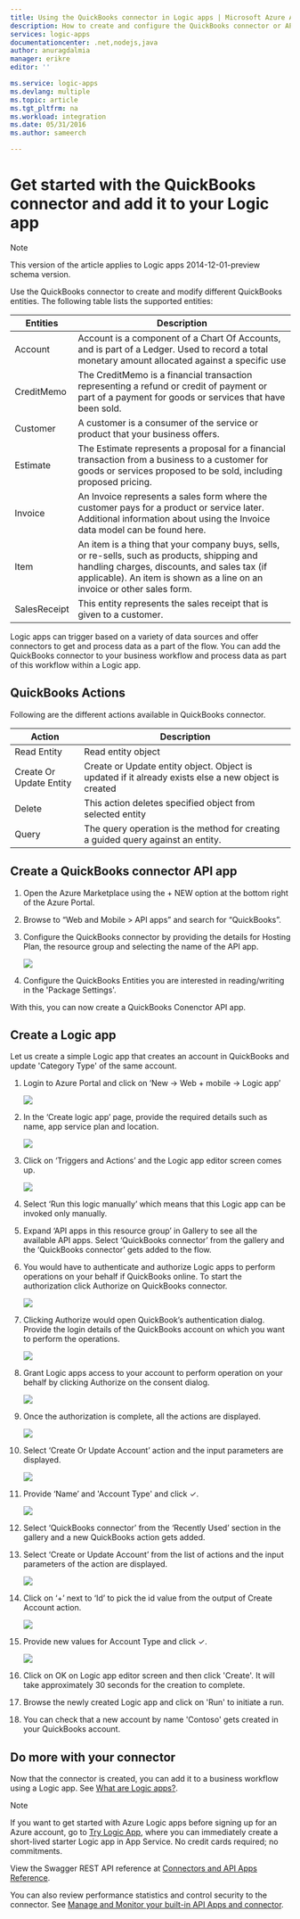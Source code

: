 ```yaml
---
title: Using the QuickBooks connector in Logic apps | Microsoft Azure App Service
description: How to create and configure the QuickBooks connector or API app and use it in a logic app in Azure App Service
services: logic-apps
documentationcenter: .net,nodejs,java
author: anuragdalmia
manager: erikre
editor: ''

ms.service: logic-apps
ms.devlang: multiple
ms.topic: article
ms.tgt_pltfrm: na
ms.workload: integration
ms.date: 05/31/2016
ms.author: sameerch

---
```

# Get started with the QuickBooks connector and add it to your Logic app
> [!NOTE]
> This version of the article applies to Logic apps 2014-12-01-preview schema version.
> 
> 

Use the QuickBooks connector to create and modify different QuickBooks entities. The following table lists the supported entities:

| Entities | Description |
| --- | --- |
| Account |Account is a component of a Chart Of Accounts, and is part of a Ledger. Used to record a total monetary amount allocated against a specific use |
| CreditMemo |The CreditMemo is a financial transaction representing a refund or credit of payment or part of a payment for goods or services that have been sold. |
| Customer |A customer is a consumer of the service or product that your business offers. |
| Estimate |The Estimate represents a proposal for a financial transaction from a business to a customer for goods or services proposed to be sold, including proposed pricing. |
| Invoice |An Invoice represents a sales form where the customer pays for a product or service later. Additional information about using the Invoice data model can be found here. |
| Item |An item is a thing that your company buys, sells, or re-sells, such as products, shipping and handling charges, discounts, and sales tax (if applicable).  An item is shown as a line on an invoice or other sales form. |
| SalesReceipt |This entity represents the sales receipt that is given to a customer. |

Logic apps can trigger based on a variety of data sources and offer connectors to get and process data as a part of the flow. You can add the QuickBooks connector to your business workflow and process data as part of this workflow within a Logic app. 

## QuickBooks Actions
Following are the different actions available in QuickBooks connector.

| Action | Description |
| --- | --- |
| Read Entity |Read entity object |
| Create Or Update Entity |Create or Update entity object. Object is updated if it already exists else a new object is created |
| Delete |This action deletes specified object from selected entity |
| Query |The query operation is the method for creating a guided query against an entity. |

## Create a QuickBooks connector API app
1. Open the Azure Marketplace using the + NEW option at the bottom right of the Azure Portal.
2. Browse to “Web and Mobile > API apps” and search for “QuickBooks”.
3. Configure the QuickBooks connector by providing the details for Hosting Plan, the resource group and selecting the name of the API app.
   
   ![](./media/app-service-logic-connector-quickbooks/13_Create_new_quickbooks_connector.png)
4. Configure the QuickBooks Entities you are interested in reading/writing in the 'Package Settings'.

With this, you can now create a QuickBooks Conenctor API app.

## Create a Logic app
Let us create a simple Logic app that creates an account in QuickBooks and update 'Category Type' of the same account.

1. Login to Azure Portal and click on ‘New -> Web + mobile -> Logic app’
   
   ![](./media/app-service-logic-connector-quickbooks/1_New_Logic_App.png)
2. In the ‘Create logic app’ page, provide the required details such as name, app service plan and location.
   
   ![](./media/app-service-logic-connector-quickbooks/2_Logic_App_Settings.png)
3. Click on ‘Triggers and Actions’ and the Logic app editor screen comes up.
   
   ![](./media/app-service-logic-connector-quickbooks/3_Logic_App_Editor.png)
4. Select ‘Run this logic manually’ which means that this Logic app can be invoked only manually.
5. Expand ‘API apps in this resource group’ in Gallery to see all the available API apps. Select ‘QuickBooks connector’ from the gallery and the ‘QuickBooks connector’ gets added to the flow.
6. You would have to authenticate and authorize Logic apps to perform operations on your behalf if QuickBooks online. To start the authorization click Authorize on QuickBooks connector.
   
   ![](./media/app-service-logic-connector-quickbooks/4_QuickBooks_Authorize.png)
7. Clicking Authorize would open QuickBook’s authentication dialog. Provide the login details of the QuickBooks account on which you want to perform the operations.
   
   ![](./media/app-service-logic-connector-quickbooks/5_QuickBooks_Login.png)
8. Grant Logic apps access to your account to perform operation on your behalf by clicking Authorize on the consent dialog.
   
    ![](./media/app-service-logic-connector-quickbooks/6_QuickBooks_User_Consent.png)
9. Once the authorization is complete, all the actions are displayed.
   
   ![](./media/app-service-logic-connector-quickbooks/7_QuickBooks_Actions.png)
10. Select ‘Create Or Update Account’ action and the input parameters are displayed.
    
    ![](./media/app-service-logic-connector-quickbooks/8_QuickBooks_Create_Account.png)
11. Provide ‘Name’ and 'Account Type' and click ✓.
    
    ![](./media/app-service-logic-connector-quickbooks/9_Create_Account_OK.png)
12. Select ‘QuickBooks connector’ from the ‘Recently Used’ section in the gallery and a new QuickBooks action gets added.
13. Select ‘Create or Update Account’ from the list of actions and the input parameters of the action are displayed.
    
    ![](./media/app-service-logic-connector-quickbooks/10_QuickBooks_Update_Account.png)
14. Click on ‘+’ next to ‘Id’ to pick the id value from the output of Create Account action.
    
    ![](./media/app-service-logic-connector-quickbooks/11_Record_ID_from_Create.png)
15. Provide new values for Account Type and click ✓.
    
    ![](./media/app-service-logic-connector-quickbooks/12_Update_Account_Address.png)
16. Click on OK on Logic app editor screen and then click 'Create'. It will take approximately 30 seconds for the creation to complete.
17. Browse the newly created Logic app and click on 'Run' to initiate a run.
18. You can check that a new account by name 'Contoso' gets created in your QuickBooks account.

## Do more with your connector
Now that the connector is created, you can add it to a business workflow using a Logic app. See [What are Logic apps?](app-service-logic-what-are-logic-apps.md).

> [!NOTE]
> If you want to get started with Azure Logic apps before signing up for an Azure account, go to [Try Logic App](https://tryappservice.azure.com/?appservice=logic), where you can immediately create a short-lived starter Logic app in App Service. No credit cards required; no commitments.
> 
> 

View the Swagger REST API reference at [Connectors and API Apps Reference](http://go.microsoft.com/fwlink/p/?LinkId=529766).

You can also review performance statistics and control security to the connector. See [Manage and Monitor your built-in API Apps and connector](app-service-logic-monitor-your-connectors.md).

<!--Image references-->
[1]: ./media/app-service-logic-connector-quickbooks/1_New_Logic_App.png
[2]: ./media/app-service-logic-connector-quickbooks/2_Logic_App_Settings.png
[3]: ./media/app-service-logic-connector-quickbooks/3_Logic_App_Editor.png
[4]: ./media/app-service-logic-connector-quickbooks/4_QuickBooks_Authorize.png
[5]: ./media/app-service-logic-connector-quickbooks/5_QuickBooks_Login.png
[6]: ./media/app-service-logic-connector-quickbooks/6_QuickBooks_User_Consent.png
[7]: ./media/app-service-logic-connector-quickbooks/7_QuickBooks_Actions.png
[8]: ./media/app-service-logic-connector-quickbooks/8_QuickBooks_Create_Account.png
[9]: ./media/app-service-logic-connector-quickbooks/9_Create_Account_OK.png
[10]: ./media/app-service-logic-connector-quickbooks/10_QuickBooks_Update_Account.png
[11]: ./media/app-service-logic-connector-quickbooks/11_Record_ID_from_Create.png
[12]: ./media/app-service-logic-connector-quickbooks/12_Update_Account_Address.png
[13]: ./media/app-service-logic-connector-quickbooks/13_Create_new_quickbooks_connector.png
